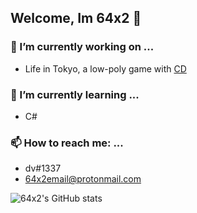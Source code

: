 ## Welcome, Im 64x2 👋

### 🔭 I’m currently working on ...
* Life in Tokyo, a low-poly game with [CD](https://github.com/boyitsroni)

### 🌱 I’m currently learning ...
* C#

### 📫 How to reach me: ...
* dv#1337
* 64x2email@protonmail.com

![64x2's GitHub stats](https://github-readme-stats.vercel.app/api?username=64x2&show_icons=true&theme=dark)
